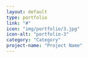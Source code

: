 ```yaml
---
layout: default
type: portfolio
link: "#"
icon: "img/portfolio/3.jpg"
icon-alt: "portfolio-3"
category: "Category"
project-name: "Project Name"
---
```

